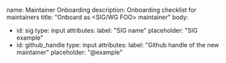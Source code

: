name: Maintainer Onboarding
description: Onboarding checklist for maintainers
title: "Onboard <GitHub handle> as <SIG/WG FOO> maintainer"
body:
- id: sig
  type: input
  attributes:
    label: "SIG name"
    placeholder: "SIG example"
- id: github_handle
  type: input
  attributes:
    label: "Github handle of the new maintainer"
    placeholder: "@example"

